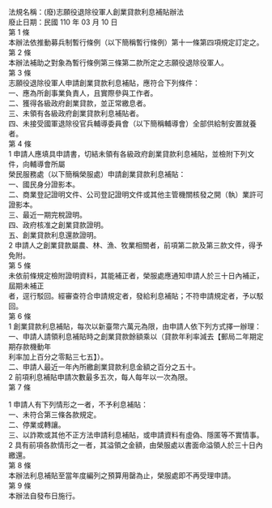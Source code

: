 法規名稱：(廢)志願役退除役軍人創業貸款利息補貼辦法  
廢止日期：民國 110 年 03 月 10 日  
第 1 條  
本辦法依推動募兵制暫行條例（以下簡稱暫行條例）第十一條第四項規定訂定之。  
第 2 條  
本辦法補助之對象為暫行條例第三條第二款所定之志願役退除役軍人。  
第 3 條  
志願役退除役軍人申請創業貸款利息補貼，應符合下列條件：  
一、應為所創事業負責人，且實際參與工作者。  
二、獲得各級政府創業貸款，並正常繳息者。  
三、未領有各級政府創業貸款利息補貼者。  
四、未接受國軍退除役官兵輔導委員會（以下簡稱輔導會）全部供給制安置就養者。  
第 4 條  
1 申請人應填具申請書，切結未領有各級政府創業貸款利息補貼，並檢附下列文件，向輔導會所屬  
榮民服務處（以下簡稱榮服處）申請創業貸款利息補貼：  
一、國民身分證影本。  
二、商業登記證明文件、公司登記證明文件或其他主管機關核發之開（執）業許可證影本。  
三、最近一期完稅證明。  
四、政府核准之創業貸款證明。  
五、創業貸款利息還款證明。  
2 申請人之創業貸款屬農、林、漁、牧業相關者，前項第二款及第三款文件，得予免附。  
第 5 條  
未依前條規定檢附證明資料，其能補正者，榮服處應通知申請人於三十日內補正，屆期未補正  
者，逕行駁回。經審查符合申請規定者，發給利息補貼；不符申請規定者，予以駁回。  
第 6 條  
1 創業貸款利息補貼，每次以新臺幣六萬元為限，由申請人依下列方式擇一辦理：  
一、申請人請領利息補貼時之創業貸款餘額乘以（貸款年利率減去【郵局二年期定期存款機動年  
利率加上百分之零點三七五】）。  
二、申請人最近一年內所繳創業貸款利息金額之百分之五十。  
2 前項利息補貼申請次數最多五次，每人每年以一次為限。  
第 7 條  


1 申請人有下列情形之一者，不予利息補貼：  
一、未符合第三條各款規定。  
二、停業或轉讓。  
三、以詐欺或其他不正方法申請利息補貼，或申請資料有虛偽、隱匿等不實情事。  
2 具有前項各款情形之一者，其溢領之金額，由榮服處以書面命溢領人於三十日內繳還。  
第 8 條  
本辦法利息補貼至當年度編列之預算用罄為止，榮服處即不再受理申請。  
第 9 條  
本辦法自發布日施行。  


